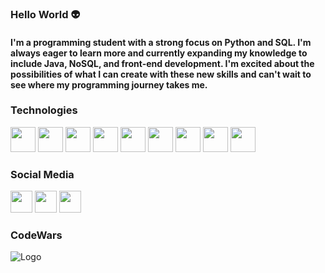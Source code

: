 ### Hello World 👽

#### I'm a programming student with a strong focus on Python and SQL. I'm always eager to learn more and currently expanding my knowledge to include Java, NoSQL, and front-end development. I'm excited about the possibilities of what I can create with these new skills and can't wait to see where my programming journey takes me.

### Technologies

<div>
<img src="https://icongr.am/devicon/git-original.svg" width="40" height="40"></img>
<img src="https://cdn.jsdelivr.net/gh/devicons/devicon/icons/python/python-original.svg" width="40" height="40"></img>
<img src="https://icongr.am/devicon/java-original.svg" width="40" height="40"></img>
<img src="https://icongr.am/devicon/mysql-original.svg" width="40" height="40"></img>
<img src="https://icongr.am/devicon/mongodb-original.svg" width="40" height="40"></img>
<img src="https://icongr.am/devicon/html5-original.svg" width="40" height="40"></img>
<img src="https://icongr.am/devicon/css3-original.svg" width="40" height="40"></img>
<img src="https://icongr.am/devicon/javascript-original.svg?" width="40" height="40"></img>
<img src="https://icongr.am/devicon/linux-original.svg" width="40" height="40"></img>
</div>

### Social Media

<div>
<a href="https://www.linkedin.com/in/ricardo-henrique-santos-49b800240/" target="_blank"><img src="https://icongr.am/devicon/linkedin-original.svg" width="35" height="35" target="_blank"></a>
<a href="https://twitter.com/RickySantins" target="_blank"><img src="https://upload.wikimedia.org/wikipedia/commons/thumb/4/4f/Twitter-logo.svg/1200px-Twitter-logo.svg.png" width="35" height="35" target="_blank"></a>
<a href="https://www.instagram.com/ricky_santins/" target="_blank"><img src="https://upload.wikimedia.org/wikipedia/commons/thumb/e/e7/Instagram_logo_2016.svg/768px-Instagram_logo_2016.svg.png" width="35" height="35" target="_blank"></a>
</div>
<!--
### Stats

<div>
<a href="https://github.com/RicardoHenriqueSantos">
<img height="170em" src="https://github-readme-stats.vercel.app/api/top-langs/?username=RicardoHenriqueSantos&hide_progress=true&layout=compact&langs_count=7&theme=tokyonight"/>
<img height="170em" src="https://github-readme-stats.vercel.app/api?username=RicardoHenriqueSantos&show_icons=true&bg_color=00000000"/>
</div>
-->
  
### CodeWars
  
![Logo](https://www.codewars.com/users/KalEl52/badges/small)
